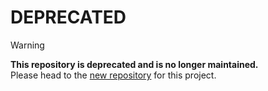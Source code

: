 # DEPRECATED
> [!WARNING]
> **This repository is deprecated and is no longer maintained.** <br>
> Please head to the [new repository](https://github.com/lbp-team107/booking-system) for this project.


